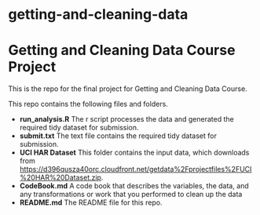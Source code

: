 # getting-and-cleaning-data
# Getting and Cleaning Data Course Project
This is the repo for the final project for Getting and Cleaning Data Course.

This repo contains the following files and folders. 
* **run_analysis.R** The r script processes the data and generated the required tidy dataset for submission. 
* **submit.txt** The text file contains the required tidy dataset for submission. 
* **UCI HAR Dataset** This folder contains the input data, which downloads from https://d396qusza40orc.cloudfront.net/getdata%2Fprojectfiles%2FUCI%20HAR%20Dataset.zip. 
* **CodeBook.md** A code book that describes the variables, the data, and any transformations or work that you performed to clean up the data
* **README.md** The README file for this repo. 
